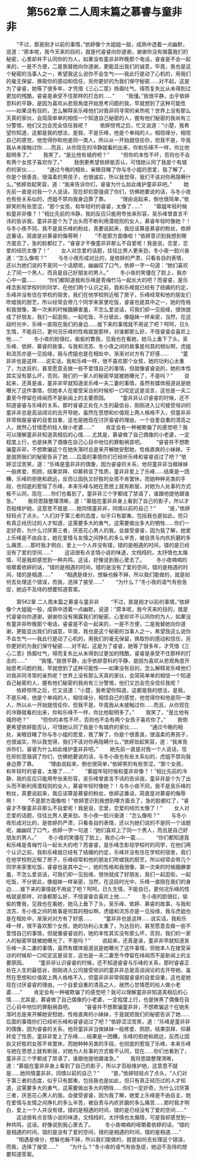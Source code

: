 # 　　第562章 二人周末篇之慕睿与童非非
　　“不过，那是刚才以前的事情，”依婷像个大姐姐一般，成熟中透着一点幽默，说道：“原本呢，我今天来的目的，就是代睿睿向你道谢，谢谢你没有揭露我们的秘密，心里却并不认同你的为人，如果没有童非非昨晚那个电话，睿睿是不会一起来的，一是不方便，二是我替她向你道谢，更能显出我们的诚意，毕竟，我也是这个秘密的当事人之一，希望我这么说你不会生气——我此行是动了心机的，用我们的毫无保留，换取你的感动和信任，另你更好的为我们保守秘密……对不起，这是为了睿睿，她等了很多年，才凭借《三心二意》扬眉吐气，得而复失比从未得到过更加的残酷，睿睿是承受不住那样的打击的……”
　　“我懂。”我很平静，出乎依婷意料的平静，是因为喜欢从悲观角度开始思考问题的我，早就想到了这种可能性——如果没有目的，怎么解释吴乐峰他们对我非同寻常的亲热呢？世界上没有那么天真的家伙，会简简单单的相信一个知道自己秘密的人，握有他们秘密的我尚有三分警惕，他们又岂会完全信任我呢？
　　依婷惊愕之后，忙又说道：“小楚，我希望你知道，这都是我的想法，是我，不是乐峰，他是个单纯的人，相信缘分，相信自己的感觉，他觉得你和他是同一类人，所以从一开始就信任你，但我不是，毕竟我从未接触过你……而且，从你现在的冷静就看的出来，你和乐峰不一样，你比他聪明多了。”
　　我笑了，“是比他有城府吧？”
　　“但你的本性不坏，否则也不会有两个女孩子喜欢你了。”
　　我倒更希望依婷能否认，可惜她认同了我是个有城府的家伙……
　　“通过今晚的相处，亲眼目睹了你与冬小姐的恩爱，我了解了，你是个很善良，很温柔的男孩子，也很诚实，所以我觉得，我们不该对你再隐瞒什么，”依婷敛起笑容，道：“我来告诉你们，睿睿为什么如此维护童非非吧。”
　　她先前一直是对我一个人说话，现在却刻意强调了你们，仿佛她要说的话，与冬小夜也有些关系似的，虎姐不禁向我身边靠了靠。
　　“理由说起来，倒也很简单，”依婷笑的有些苦涩，“那个女孩，和年轻时的睿睿，太像了……”
　　“慕姐年轻时候和童非非像？！”相比先前的冷静，我的反应只能用夸张来形容，吴乐峰曾直言不讳的告诉我，童非非是个为了出头而不断利用潜规则的女人，慕睿年轻时像她？！与冬小夜不同，我不是吴乐峰的粉丝，真要说起来，我应该算是慕睿的粉丝，依婷这番话，简直是对慕睿的侮辱啊！
　　“不是那方面像啦！”依婷意识到我想到哪方面去了，急的脸都红了，“睿睿才不像童非非那么不自爱呢！我是说，恋爱，恋爱的经历太像了！”
　　女人对恋爱的话题，往往比男人更来劲，冬小夜一脸兴奋道：“怎么像啦？”
　　与冬小夜形成对比的，是依婷的严肃，只看各自的表情，还以为她们说的不是同一个话题呢，幽幽叹了口气，依婷一字一句道：“她们喜欢上了同一个男人，而且是自己好朋友的男人。”
　　冬小夜的笑僵在了脸上，我亦心中一震……
　　“你们都知道我和乐峰是青梅竹马一起长大的吧？而睿睿，是乐峰念影视学校时的同学，在他们两个认识之前，我和乐峰就已经有了结婚的约定，乐峰并没有住在学校的宿舍，我们在他学校附近租了房子，乐峰经常和他的朋友们吹嘘我的厨艺，所以经常会带几个同学来家里吃饭，睿睿也是其中之一，她的性格和我很像，第一次来的时候腼腆害羞，不怎么爱说话，可我们却一见投缘，很快就成了好朋友，我们一起逛街，一起吃饭，不分彼此，像姐妹一样亲密，当然，在这段时光中，乐峰一直陪在我们的身边……接下来的事情就不用说了吧？呵呵，日久生情，不能自已，更何况乐峰的性格就是那样，对谁都那么好，不怪睿睿会喜欢上他……”
　　冬小夜的脸很红，偷偷的瞥我，见我也在看她，她马上垂下了头，吴乐峰、依婷、慕睿的故事，与我和流苏、冬小夜之间的故事是何其的相似啊，虎姐和流苏亦是一见投缘，我与虎姐也是在相处中，渐渐对对方有了好感……
　　“童非非也是这样……说实话，我和乐峰一样，很不喜欢那个女孩，她的功利心太重了，为达目的，甚至愿意去做一些不爱惜自己的事情，但就像睿睿说的，她的本性其实没有那么坏，否则，我们的一家人的秘密早就被她曝光了，不是吗？”
　　说起来，还真是诶，童非非早就知道吴乐峰一夫二妻的事情，虽然有媒体报道说是她曝光了这件事情，但她本人在接受采访的时候却一口咬定这是谣言，这也是一夫二妻至今停留在绯闻而不是新闻上的主要原因。
　　“童非非认识睿睿的时候，还不知道睿睿与乐峰的关系，那时睿睿正处在人生的最低谷，刚刚进入公司接受培训的童非非总是高谈阔论的去开导她，虽然在思想和价值观上两人格格不入，但童非非非常佩服睿睿的自爱自重，这也是她现在讨厌睿睿的理由，一个自爱自重的清高之人，居然心甘情愿的给人做小老婆……”
　　肯定会有一种被欺骗了的感觉吧？我可以理解童非非知道真相后的心情……尤其是，慕睿做了自己偶像的小老婆，一定程度上行，也是抹黑了偶像在自己心目中地位的罪魁祸首吧。
　　“睿睿并不想欺骗童非非，不想欺骗这个在她失落时总是来开解她安慰她，性格直爽的小妹妹，于是就把我们的秘密告诉了她……后面的事情你们已经听乐峰和睿睿说过了吧？”依婷涩涩苦笑，道：“乐峰是童非非的偶像，因为睿睿的关系，他将童非非当做妹妹一般疼爱、照顾，结果崇拜、仰慕转变了性质，童非非爱上了乐峰……结果是一团糟，乐峰的拒绝和疏远，反而让固执又好胜的女孩不肯罢休，而她种种另类的手段，也彻底的惹恼了乐峰，本来乐峰与她在思想上就有断层，对她为人处事的方式极不认同，现在……你们也看到了，童非非三个字都成了禁语了，谁跟他提他跟谁急。”
　　我将思路整理清晰，道：“慕姐在童非非身上看到了自己的影子，所以才百般维护她，这意思不就是……她同情童非非，同情以前的自己？”
　　“是，”依婷轻轻点了点头，“人们对于第三者的态度，似乎只有鄙夷，包括我也是如此，但只有真正经历过的人才知道，这需要多大的勇气，这需要做出多大的牺牲……你们一定好奇，为什么讨厌第三者，厌恶花心男人的我，会接受睿睿，因为我了解，她爱上乐峰是不由自主，她在爱情与友情之间挣扎的多么辛苦，被自责与内疚折磨的多么痛苦……那时我才明白，爱上一个人并没有错，错的是相遇的时间，错的是已经没有了爱的空间……”
　　这话很有点言情小说的味道，文绉绉的，太抒情也太煽情，可是我却感觉到一种共鸣，这话，好像说到我心里去了。
　　冬小夜喃喃的咀嚼着依婷的话，“错的是相遇的时间，错的是没有了爱的空间，错的是相遇的时间，错的是相遇……”
　　“相遇是缘分，想躲也躲不掉，所以我们能做的，就是如何去处理这个错误，而我，选择了接受……”
　　“为什么？”冬小夜的语气有些急促，她迫不及待的想要知道答案。

　　第562章 二人周末篇之慕睿与童非非
　　“不过，那是刚才以前的事情，”依婷像个大姐姐一般，成熟中透着一点幽默，说道：“原本呢，我今天来的目的，就是代睿睿向你道谢，谢谢你没有揭露我们的秘密，心里却并不认同你的为人，如果没有童非非昨晚那个电话，睿睿是不会一起来的，一是不方便，二是我替她向你道谢，更能显出我们的诚意，毕竟，我也是这个秘密的当事人之一，希望我这么说你不会生气——我此行是动了心机的，用我们的毫无保留，换取你的感动和信任，另你更好的为我们保守秘密……对不起，这是为了睿睿，她等了很多年，才凭借《三心二意》扬眉吐气，得而复失比从未得到过更加的残酷，睿睿是承受不住那样的打击的……”
　　“我懂。”我很平静，出乎依婷意料的平静，是因为喜欢从悲观角度开始思考问题的我，早就想到了这种可能性——如果没有目的，怎么解释吴乐峰他们对我非同寻常的亲热呢？世界上没有那么天真的家伙，会简简单单的相信一个知道自己秘密的人，握有他们秘密的我尚有三分警惕，他们又岂会完全信任我呢？
　　依婷惊愕之后，忙又说道：“小楚，我希望你知道，这都是我的想法，是我，不是乐峰，他是个单纯的人，相信缘分，相信自己的感觉，他觉得你和他是同一类人，所以从一开始就信任你，但我不是，毕竟我从未接触过你……而且，从你现在的冷静就看的出来，你和乐峰不一样，你比他聪明多了。”
　　我笑了，“是比他有城府吧？”
　　“但你的本性不坏，否则也不会有两个女孩子喜欢你了。”
　　我倒更希望依婷能否认，可惜她认同了我是个有城府的家伙……
　　“通过今晚的相处，亲眼目睹了你与冬小姐的恩爱，我了解了，你是个很善良，很温柔的男孩子，也很诚实，所以我觉得，我们不该对你再隐瞒什么，”依婷敛起笑容，道：“我来告诉你们，睿睿为什么如此维护童非非吧。”
　　她先前一直是对我一个人说话，现在却刻意强调了你们，仿佛她要说的话，与冬小夜也有些关系似的，虎姐不禁向我身边靠了靠。
　　“理由说起来，倒也很简单，”依婷笑的有些苦涩，“那个女孩，和年轻时的睿睿，太像了……”
　　“慕姐年轻时候和童非非像？！”相比先前的冷静，我的反应只能用夸张来形容，吴乐峰曾直言不讳的告诉我，童非非是个为了出头而不断利用潜规则的女人，慕睿年轻时像她？！与冬小夜不同，我不是吴乐峰的粉丝，真要说起来，我应该算是慕睿的粉丝，依婷这番话，简直是对慕睿的侮辱啊！
　　“不是那方面像啦！”依婷意识到我想到哪方面去了，急的脸都红了，“睿睿才不像童非非那么不自爱呢！我是说，恋爱，恋爱的经历太像了！”
　　女人对恋爱的话题，往往比男人更来劲，冬小夜一脸兴奋道：“怎么像啦？”
　　与冬小夜形成对比的，是依婷的严肃，只看各自的表情，还以为她们说的不是同一个话题呢，幽幽叹了口气，依婷一字一句道：“她们喜欢上了同一个男人，而且是自己好朋友的男人。”
　　冬小夜的笑僵在了脸上，我亦心中一震……
　　“你们都知道我和乐峰是青梅竹马一起长大的吧？而睿睿，是乐峰念影视学校时的同学，在他们两个认识之前，我和乐峰就已经有了结婚的约定，乐峰并没有住在学校的宿舍，我们在他学校附近租了房子，乐峰经常和他的朋友们吹嘘我的厨艺，所以经常会带几个同学来家里吃饭，睿睿也是其中之一，她的性格和我很像，第一次来的时候腼腆害羞，不怎么爱说话，可我们却一见投缘，很快就成了好朋友，我们一起逛街，一起吃饭，不分彼此，像姐妹一样亲密，当然，在这段时光中，乐峰一直陪在我们的身边……接下来的事情就不用说了吧？呵呵，日久生情，不能自已，更何况乐峰的性格就是那样，对谁都那么好，不怪睿睿会喜欢上他……”
　　冬小夜的脸很红，偷偷的瞥我，见我也在看她，她马上垂下了头，吴乐峰、依婷、慕睿的故事，与我和流苏、冬小夜之间的故事是何其的相似啊，虎姐和流苏亦是一见投缘，我与虎姐也是在相处中，渐渐对对方有了好感……
　　“童非非也是这样……说实话，我和乐峰一样，很不喜欢那个女孩，她的功利心太重了，为达目的，甚至愿意去做一些不爱惜自己的事情，但就像睿睿说的，她的本性其实没有那么坏，否则，我们的一家人的秘密早就被她曝光了，不是吗？”
　　说起来，还真是诶，童非非早就知道吴乐峰一夫二妻的事情，虽然有媒体报道说是她曝光了这件事情，但她本人在接受采访的时候却一口咬定这是谣言，这也是一夫二妻至今停留在绯闻而不是新闻上的主要原因。
　　“童非非认识睿睿的时候，还不知道睿睿与乐峰的关系，那时睿睿正处在人生的最低谷，刚刚进入公司接受培训的童非非总是高谈阔论的去开导她，虽然在思想和价值观上两人格格不入，但童非非非常佩服睿睿的自爱自重，这也是她现在讨厌睿睿的理由，一个自爱自重的清高之人，居然心甘情愿的给人做小老婆……”
　　肯定会有一种被欺骗了的感觉吧？我可以理解童非非知道真相后的心情……尤其是，慕睿做了自己偶像的小老婆，一定程度上行，也是抹黑了偶像在自己心目中地位的罪魁祸首吧。
　　“睿睿并不想欺骗童非非，不想欺骗这个在她失落时总是来开解她安慰她，性格直爽的小妹妹，于是就把我们的秘密告诉了她……后面的事情你们已经听乐峰和睿睿说过了吧？”依婷涩涩苦笑，道：“乐峰是童非非的偶像，因为睿睿的关系，他将童非非当做妹妹一般疼爱、照顾，结果崇拜、仰慕转变了性质，童非非爱上了乐峰……结果是一团糟，乐峰的拒绝和疏远，反而让固执又好胜的女孩不肯罢休，而她种种另类的手段，也彻底的惹恼了乐峰，本来乐峰与她在思想上就有断层，对她为人处事的方式极不认同，现在……你们也看到了，童非非三个字都成了禁语了，谁跟他提他跟谁急。”
　　我将思路整理清晰，道：“慕姐在童非非身上看到了自己的影子，所以才百般维护她，这意思不就是……她同情童非非，同情以前的自己？”
　　“是，”依婷轻轻点了点头，“人们对于第三者的态度，似乎只有鄙夷，包括我也是如此，但只有真正经历过的人才知道，这需要多大的勇气，这需要做出多大的牺牲……你们一定好奇，为什么讨厌第三者，厌恶花心男人的我，会接受睿睿，因为我了解，她爱上乐峰是不由自主，她在爱情与友情之间挣扎的多么辛苦，被自责与内疚折磨的多么痛苦……那时我才明白，爱上一个人并没有错，错的是相遇的时间，错的是已经没有了爱的空间……”
　　这话很有点言情小说的味道，文绉绉的，太抒情也太煽情，可是我却感觉到一种共鸣，这话，好像说到我心里去了。
　　冬小夜喃喃的咀嚼着依婷的话，“错的是相遇的时间，错的是没有了爱的空间，错的是相遇的时间，错的是相遇……”
　　“相遇是缘分，想躲也躲不掉，所以我们能做的，就是如何去处理这个错误，而我，选择了接受……”
　　“为什么？”冬小夜的语气有些急促，她迫不及待的想要知道答案。
